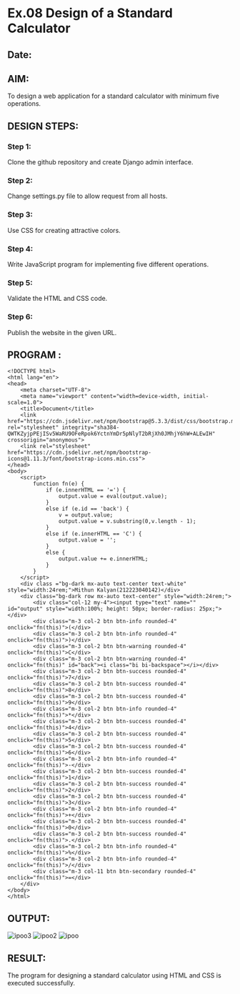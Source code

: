 # Ex.08 Design of a Standard Calculator
## Date:

## AIM:
To design a web application for a standard calculator with minimum five operations.

## DESIGN STEPS:

### Step 1:
Clone the github repository and create Django admin interface.

### Step 2:
Change settings.py file to allow request from all hosts.

### Step 3:
Use CSS for creating attractive colors.

### Step 4:
Write JavaScript program for implementing five different operations.

### Step 5:
Validate the HTML and CSS code.

### Step 6:
Publish the website in the given URL.

## PROGRAM :
```
<!DOCTYPE html>
<html lang="en">
<head>
    <meta charset="UTF-8">
    <meta name="viewport" content="width=device-width, initial-scale=1.0">
    <title>Document</title>
    <link href="https://cdn.jsdelivr.net/npm/bootstrap@5.3.3/dist/css/bootstrap.min.css" rel="stylesheet" integrity="sha384-QWTKZyjpPEjISv5WaRU9OFeRpok6YctnYmDr5pNlyT2bRjXh0JMhjY6hW+ALEwIH" crossorigin="anonymous">
    <link rel="stylesheet" href="https://cdn.jsdelivr.net/npm/bootstrap-icons@1.11.3/font/bootstrap-icons.min.css">
</head>
<body>
    <script>
        function fn(e) {
            if (e.innerHTML == '=') {
                output.value = eval(output.value);
            }
            else if (e.id == 'back') {
                v = output.value;
                output.value = v.substring(0,v.length - 1);
            }
            else if (e.innerHTML == 'C') {
                output.value = '';
            }
            else {
                output.value += e.innerHTML;
            }
        }
    </script>
    <div class ="bg-dark mx-auto text-center text-white" style="width:24rem;">Mithun Kalyan(212223040142)</div>
    <div class="bg-dark row mx-auto text-center" style="width:24rem;">
        <div class="col-12 my-4"><input type="text" name="" id="output" style="width:100%; height: 50px; border-radius: 25px;"></div>
        <div class="m-3 col-2 btn btn-info rounded-4" onclick="fn(this)">(</div>
        <div class="m-3 col-2 btn btn-info rounded-4" onclick="fn(this)">)</div>
        <div class="m-3 col-2 btn btn-warning rounded-4" onclick="fn(this)">C</div>
        <div class="m-3 col-2 btn btn-warning rounded-4" onclick="fn(this)" id="back"><i class="bi bi-backspace"></i></div>
        <div class="m-3 col-2 btn btn-success rounded-4" onclick="fn(this)">7</div>
        <div class="m-3 col-2 btn btn-success rounded-4" onclick="fn(this)">8</div>
        <div class="m-3 col-2 btn btn-success rounded-4" onclick="fn(this)">9</div>
        <div class="m-3 col-2 btn btn-info rounded-4" onclick="fn(this)">*</div>
        <div class="m-3 col-2 btn btn-success rounded-4" onclick="fn(this)">4</div>
        <div class="m-3 col-2 btn btn-success rounded-4" onclick="fn(this)">5</div>
        <div class="m-3 col-2 btn btn-success rounded-4" onclick="fn(this)">6</div>
        <div class="m-3 col-2 btn btn-info rounded-4" onclick="fn(this)">-</div>
        <div class="m-3 col-2 btn btn-success rounded-4" onclick="fn(this)">1</div>
        <div class="m-3 col-2 btn btn-success rounded-4" onclick="fn(this)">2</div>
        <div class="m-3 col-2 btn btn-success rounded-4" onclick="fn(this)">3</div>
        <div class="m-3 col-2 btn btn-info rounded-4" onclick="fn(this)">+</div>
        <div class="m-3 col-2 btn btn-success rounded-4" onclick="fn(this)">0</div>
        <div class="m-3 col-2 btn btn-success rounded-4" onclick="fn(this)">.</div>
        <div class="m-3 col-2 btn btn-info rounded-4" onclick="fn(this)">%</div>
        <div class="m-3 col-2 btn btn-info rounded-4" onclick="fn(this)">/</div>
        <div class="m-3 col-11 btn btn-secondary rounded-4" onclick="fn(this)">=</div>
    </div>
</body>
</html>
```
## OUTPUT:
![ipoo3](https://github.com/MithunKalyan/Calc/assets/148410106/b34c9139-b64a-4bec-9613-edf2e95a584c)
![ipoo2](https://github.com/MithunKalyan/Calc/assets/148410106/1b335658-319f-4394-9805-09d20a06b684)
![ipoo](https://github.com/MithunKalyan/Calc/assets/148410106/ebb43d9d-0b54-4b13-a80e-730d3d701dbf)

## RESULT:
The program for designing a standard calculator using HTML and CSS is executed successfully.
